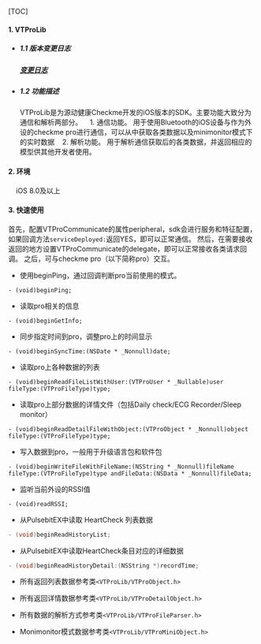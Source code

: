 [TOC]

#### 1. VTProLib
* ##### 1.1 版本变更日志
    ##### [变更日志](https://github.com/viatom-dev/VTProLib/blob/master/changeLog.md)
* ##### 1.2 功能描述
   VTProLib是为源动健康Checkme开发的iOS版本的SDK。主要功能大致分为通信和解析两部分。
   &nbsp;&nbsp; 1. 通信功能。 用于使用Bluetooth的iOS设备与作为外设的checkme pro进行通信，可以从中获取各类数据以及minimonitor模式下的实时数据
   &nbsp;&nbsp; 2. 解析功能。 用于解析通信获取后的各类数据，并返回相应的模型供其他开发者使用。

#### 2. 环境
   &nbsp;&nbsp;&nbsp; iOS 8.0及以上

#### 3. 快速使用
首先，配置VTProCommunicate的属性peripheral，sdk会进行服务和特征配置，如果回调方法`serviceDeployed:`返回YES，即可以正常通信。
然后，在需要接收返回的地方设置VTProCommunicate的delegate，即可以正常接收各类请求回调。
之后，可与checkme pro（以下简称pro）交互。

- 使用beginPing，通过回调判断pro当前使用的模式。
```
- (void)beginPing;
```

- 读取pro相关的信息
```
- (void)beginGetInfo;
```

- 同步指定时间到pro，调整pro上的时间显示
```
- (void)beginSyncTime:(NSDate * _Nonnull)date;
```

- 读取pro上各种数据的列表
```
- (void)beginReadFileListWithUser:(VTProUser * _Nullable)user fileType:(VTProFileType)type;
```

- 读取pro上部分数据的详情文件（包括Daily check/ECG Recorder/Sleep monitor）
```
- (void)beginReadDetailFileWithObject:(VTProObject * _Nonnull)object fileType:(VTProFileType)type;
```

- 写入数据到pro，一般用于升级语言包和软件包
```
- (void)beginWriteFileWithFileName:(NSString * _Nonnull)fileName fileType:(VTProFileType)type andFileData:(NSData * _Nonnull)fileData;
```
- 监听当前外设的RSSI值
```
- (void)readRSSI;
```

- 从PulsebitEX中读取 HeartCheck 列表数据
```objective-c
- (void)beginReadHistoryList;
```

- 从PulsebitEX中读取HeartCheck条目对应的详细数据
```objective-c
- (void)beginReadHistoryDetail:(NSString *)recordTime;
```

- 所有返回列表数据参考类`<VTProLib/VTProObject.h>`

- 所有返回详情数据参考类`<VTProLib/VTProDetailObject.h>`

- 所有数据的解析方式参考类`<VTProLib/VTProFileParser.h>`

- Monimonitor模式数据参考类`<VTProLib/VTProMiniObject.h>`
